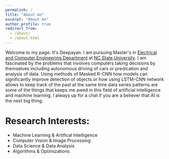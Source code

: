 ```yaml
---
permalink: /
title: "About me"
excerpt: "About me"
author_profile: true
redirect_from: 
  - /about/
  - /about.html
---
```


Welcome to my page. It's Deepayan. I am pursuing Master's in [Electrical and Computer Engineering Department](https://www.ece.ncsu.edu/) at [NC State University](https://www.ncsu.edu/). I am fascinated by the problems that involves computers taking decisions by themselves including autonomous driving of cars or predication and analysis of data. Using methods of Masked R-CNN how models can significantly improve detection of objects or how using LSTM-CNN network allows to keep track of the past at the same time data series patterns are some of the things that keeps me awed in this field of artificial intelligence and machine learning. I always up for a chat if you are a believer that AI is the next big thing.

# Research Interests:
- Machine Learning & Artifical Intelligence
- Computer Vision & Image Processing
- Data Science & Data Analysis
- Algorithms & Optimizations
